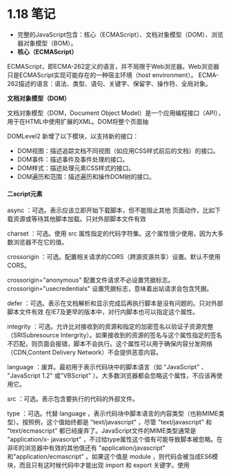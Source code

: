 # **1.18** 笔记

- 完整的JavaScript包含：核心（ECMAScript）、文档对象模型（DOM）、浏览器对象模型（BOM）。
- **核心（ECMAScript）**

ECMAScript，即ECMA-262定义的语言，并不局限于Web浏览器。Web浏览器只是ECMAScript实现可能存在的一种宿主环境（host
environment）。
ECMA-262描述的语言：语法、类型、语句、关键字、保留字、操作符、全局对象。

**文档对象模型（DOM）**

文档对象模型（DOM，Document Object Model）是一个应用编程接口（API），用于在HTML中使用扩展的XML。DOM将整个页面抽

DOMLevel2 新增了以下模块，以支持新的接口：
- DOM视图：描述追踪文档不同视图（如应用CSS样式前后的文档）的接口。
- DOM事件：描述事件及事件处理的接口。
- DOM样式：描述处理元素CSS样式的接口。
- DOM遍历和范围：描述遍历和操作DOM树的接口。

#### 二script元素


async ：可选。表示应该立即开始下载脚本，但不能阻止其他 页面动作，比如下载资源或等待其他脚本加载。只对外部脚本文件有效


charset ：可选。使用 src 属性指定的代码字符集。这个属性很少使用，因为大多数浏览器不在它的值。


crossorigin ：可选。配置相关请求的CORS（跨源资源共享）设置。默认不使用CORS。 


crossorigin="anonymous" 配置文件请求不必设置凭据标志。 crossorigin="usecredentials" 设置凭据标志，意味着出站请求会包含凭据。


defer ：可选。表示在文档解析和显示完成后再执行脚本是没有问题的。只对外部脚本文件有效 在IE7及更早的版本中，对行内脚本也可以指定这个属性。


integrity ：可选。允许比对接收到的资源和指定的加密签名以验证子资源完整（SRISubresource Intergrity）。如果接收到的资源的签名与这个属性指定的签名不匹配，则页面会报错，脚本不会执行。这个属性可以用于确保内容分发网络（CDN,Content Delivery Network）不会提供恶意内容。


language ：废弃。最初用于表示代码块中的脚本语言（如 "JavaScript" 、 "JavaScript 1.2" 或"VBScript" ）。大多数浏览器都会忽略这个属性，不应该再使用它。


src ：可选。表示包含要执行的代码的外部文件。


type ：可选。代替 language ，表示代码块中脚本语言的内容类型（也称MIME类型）。按照例，这个值始终都是 "text/javascript" ，尽管 "text/javascript" 和 "text/ecmascript" 都已经废弃了。JavaScript文件的MIME类型通常是 "application/x- javascript" ，不过给type属性这个值有可能导致脚本被忽略。在非IE的浏览器中有效的其他值还有 "application/javascript" 和"application/ecmascript" 。如果这个值是 module ，则代码会被当成ES6模块，而且只有这时候代码中才能出现 import 和 export 关键字。使用 <script> 的方式有两种：通过它直接在网页中嵌入JavaScript代码，以及通过它在网页中包含外部JavaScript文件。

#### 3.什么是javascript？


	1、javascript是一种基于对象和事件驱动的客户端脚本语言。
	2、javascript最初的设计师为了检验HTML表单输入的正确性
	3、javascript起源于Netscape公司的livescript语言。
### 标签占位符


过去，所有 <script> 元素都被放在页面的 <head> 标签内，这种做法的主要目的是把外部的CSS和JavaScript文件都集中放到一起，这样一来，页面会在处理JavaScript代码之前完全渲染页面。用户会感觉页面加载更快了，因为浏览器显示空白页面的时间短了


### 推迟执行脚本

HTML 4.01为 <script> 元素定义了一个叫 defer 的属性。这个属性表示脚本在执行的时候不会改变页面的结构。因此，这个脚本完全可以在整个页面解析完之后再运行在 <script> 元素上设defer 属性，会告诉浏览器应该立即开始下载，但执行应该推迟。对 defer 属性的支持是从IE4、Firefox3.5、Safari 5和Chrome 7开始的。其他所有浏览器则会忽略这个属性，按照通常的做法来处理脚本。考虑到这一点，还是把要推迟执行的脚本放在页面底部比较好

### 文档模式三种


混杂模式(quirks mode)和标准模式(standards mode)准标准模式(almoststandards mode)


混杂模式在所有浏览器中都以省略文档开头的 doctype 声明作为开关


准标准模式通过过渡性文档类型（ Transitional ）和框架集文档类型（ Frameset ）来触发


准标准模式与标准模式非常接近，很少需要区分。人们在说到“标准模式”时，可能指其中任何一个。而对文档模式的检测（本书后面会讨论）也不会区分它们。本书后面所说的标准模式，指的就是除混杂模式以外的模式

##### 语法结构

标识符
    定义：标识符是指变量、函数、属性的名字，或者函数的参数 通俗的讲：标识符就是一个名字
 命名规则：
        标识符首字符可以是以下划线（_）、美元符($)或者字母开始，不能是数字。
        标识符中其它字符可以是下划线（_）、美元符($)、字母或数字组成的。
        普通标识符（用作变量名、函数名和循环语句中用于跳转的标记）不能是保留字符

# 1.19笔记 


##### 4.1 原始值与引用值


ECMAScript变量可以包含两种不同类型的数据：原始值和引用值。原始值就是最简单的数据，引用值  则是由多个值构成的对象。


保存原始值的变量是按值（by value）访问的，因为我们操作的就是存储在变量中的实际值。


在操作对象时，实际上操作的是对该对象的引用（reference）而非实际的对象本身。为此，保存引用值的变量是按引用（by reference）访问的。


##### 4.1.1 动态属性


原始值和引用值的定义方式很类似，都是创建一个变量，然后给它赋一个值。不过，在变量保存了这个值之后，可以对这个值做什么，则大有不同。对于引用值而言，可以随时添加、修改和删除其属性和方法。


这里，首先创建了一个对象，并把它保存在变量person 中。然后，给这个对象添加了一个名为name 的属性，并给这个属性赋值了一个字符串"Nicholas" 。在此之后，就可以访问这个新属性，直到对象被销毁或属性被显式地删除。


##### 4.1.2 复制值


除了存储方式不同，原始值和引用值在通过变量复制时也有所不同。在通过变量把一个原始值赋值到另一个变量时，原始值会被复制到新变量的位置。


##### 4.1.3 传递参数


ECMAScript中所有函数的参数都是按值传递的。在按值传递参数时，值会被复制到一个局部变量（即一个命名参数，或者用ECMAScript的话说，就是arguments 对象中的一个槽位）。在按引用传递参数时，值在内存中的位置会被保存在一个局部变量，这意味着对本地变量的修改会反映到函数外部。


##### 4.1.4 确定类型


typeof 操作符最适合用来判断一个变量是否为原始类型。更确切地说，它是判断一个变量是否为字符串、数值、布尔值或undefined 的最好方式。如果值是对象或null ，那么typeof 返回"object"


#### 4.2 执行上下文与作用域


执行上下文（以下简称“上下文”）的概念在JavaScript中是颇为重要的。变量或函数的上下文决定了它们可以访问哪些数据，以及它们的行为。每个上下文都有一个关联的变量对象（variable object），而这个上下文中定义的所有变量和函数都存在于这个对象上。主要有全局上下文和函数上下文两种。


##### 4.2.1 作用域链增强


try / catch 语句的catch 块
with 语句
这两种情况下，都会在作用域链前端添加一个变量对象。对with 语句来说，会向作用域链前端添加指定的对象；对catch 语句而言，则会创建一个新的变量对象，这个变量对象会包含要抛出的错误对象的声明。


##### 4.2.2 变量声明


1. 使用var 的函数作用域声明


在使用var 声明变量时，变量会被自动添加到最接近的上下文。在函数中，最接近的上下文就是函数的局部上下文。在with 语句中，最接近的上下文也是函数上下文。如果变量未经声明就被初始化了，那么它就会自动被添加到全局上下文。


2. 使用let 的块级作用域声明


ES6新增的let 关键字跟var 很相似，但它的作用域是块级的，这也是JavaScript中的新概念。块级作用域由最近的一对包含花括号{} 界定。换句话说， if 块、while 块、function块，甚至连单独的块也是let 声明变量的作用域。


3. 使用const 的常量声明


ES6同时还增加了const 关键字。使用const 声明的变量必须同时初始化为某个值。一经声明，在其生命周期的任何时候都不能再重新赋予新值。


4. 标识符查找


当在特定上下文中为读取或写入而引用一个标识符时，必须通过搜索确定这个标识符表示什么。搜索开始于作用域链前端，以给定的名称搜索对应的标识符。如果在局部上下文中找到该标识符，则搜索停止，变量确定；如果没有找到变量名，则继续沿作用域链搜索。

#### 4.3 垃圾回收

JavaScript是使用垃圾回收的语言，也就是说执行环境负责在代码执行时管理内存。

 \##### 4.3.1 标记清理

   JavaScript最常用的垃圾回收策略是标记清理（mark-andsweep）

   当变量进入上下文，比如在函数内部声明一个变量时，这个变量会被加上存在于上下文中的标记。而不在上下文中的变量，逻辑

   上讲，永远不应该释放它们的内存，因为只要上下文中的代码在运

   行，就有可能用到它们。当变量离开上下文时，也会被加上离开上下 文的标记。

   4.3.2 引用计数

   另一种没那么常用的垃圾回收策略是引用计数（referencecounting）。其思路是对每个值都记录它被引用的次数。声明变量并它赋一个引用值时，这个值的引用数为1。如果同一个值又被赋给另一个变量，那么引用数加1。类似地，如果保存对该值引用的变量被其他值给覆盖了，那么引用数减1。当一个值的引用数为0时，就说明没办 法再访问到这个值了，因此可以安全地收回其内存了。垃圾回收程序 下次运行的时候就会释放引用数为0的值的内存。 4.3.4 内存管理 在使用垃圾回收的编程环境中，开发者通常无须关心内存管理。 不过，JavaScript运行在一个内存管理与垃圾回收都很特殊的环境。分  配给浏览器的内存通常比分配给桌面软件的要少很多，分配给移动浏览器的就更少了。这更多出于安全考虑而不是别的，就是为了避免运行大量JavaScript的网页耗尽系统内存而导致操作系统崩溃。这个内存限制不仅影响变量分配，也影响调用栈以及能够同时在一个线程中执行的语句数量。 

4.4 小结

   JavaScript变量可以保存两种类型的值：原始值和引用值。原始值

   可能是以下6种原始数据类型之一： Undefined 、Null 、 Boolean 、Number

   、String 和Symbol 。原始值和引用值有 以下特点。

   原始值大小固定，因此保存在栈内存上。

   从一个变量到另一个变量复制原始值会创建该值的第二个副本。

   引用值是对象，存储在堆内存上。

   包含引用值的变量实际上只包含指向相应对象的一个指针，而不 是对象本身。

   从一个变量到另一个变量复制引用值只会复制指针，因此结果是

   两个变量都指向同一个对象。 typeof 操作符可以确定值的原始类型，而instanceof

   操作 符用于确保值的引用类型。

   任何变量（不管包含的是原始值还是引用值）都存在于某个执行

   上下文中（也称为作用域）。这个上下文（作用域）决定了变量的生

   命周期，以及它们可以访问代码的哪些部分。执行上下文可以总结如 下。

   执行上下文分全局上下文、函数上下文和块级上下文。

   代码执行流每进入一个新上下文，都会创建一个作用域链，用于 搜索变量和函数。

   函数或块的局部上下文不仅可以访问自己作用域内的变量，而且

   也可以访问任何包含上下文乃至全局上下文中的变量。

   全局上下文只能访问全局上下文中的变量和函数，不能直接访问

   局部上下文中的任何数据。 变量的执行上下文用于确定什么时候释放内存。

   JavaScript是使用垃圾回收的编程语言，开发者不需要操心内存分

   配和回收。JavaScript的垃圾回收程序可以总结如下。

   离开作用域的值会被自动标记为可回收，然后在垃圾回收期间被 删除。

   主流的垃圾回收算法是标记清理，即先给当前不使用的值加上标

   记，再回来回收它们的内存。

   引用计数是另一种垃圾回收策略，需要记录值被引用了多少次。

# 1.20笔记

### 第 5 章 基本引用类型


#### 5.1 Date


Date 类型将日期保存为自协调世界时
（UTC，Universal Time Coordinated）时间1970年1月1日午夜（零时）至今
所经过的毫秒数。


要创建日期对象，就使用new 操作符来调用Date 构造函数：


```
let now = new Date();
```


**Date.parse()** 方法接收一个表示日期的字符串参数


**Date.parse()** 应该支持的日期格式，所有实现都必须支持下列日期格式：
“月/日/年”，如"5/23/2019" ；
“月名 日, 年”，如"May 23, 2019" ；
“周几 月名 日 年 时:分:秒 时区”，如"Tue May 23 2019 00:00:00GMT-0700" ；
ISO 8601扩展格式“YYYY-MM-DDTHH:mm:ss.sssZ”，如2019-05-
23T00:00:00 （只适用于兼容ES5的实现）。


**Date.UTC()** 方法也返回日期的毫秒表示


传给Date.UTC() 的参数是年、零起点月数（1月是0，2月是1，以此类推）、日（1~31）、时（0~23）、分、秒和毫秒。这些参数中，只有前两个（年和月）是必需的。


还提供了**Date.now()** 方法，返回表示方法执行时日期和
时间的毫秒数。


#### 5.1.1 继承的方法


Date 类型重写了toLocaleString() 、toString() 和valueOf() 方法。


toLocaleString() 方法返回与浏览器运行的本地环境一致的日期和时间。


toString() 方法通常返回带时区信息的日期和时间，而时间也是以24小时制（0~23）表示的。


valueOf() 方法根本就不返回字符串，这个方法被重写后返回的是日期的毫秒表示。


#### 5.1.2 日期格式化方法

toDateString() 显示日期中的周几、月、日、年（格式特定于实现）；
toTimeString() 显示日期中的时、分、秒和时区（格式特定于实现）；
toLocaleDateString() 显示日期中的周几、月、日、年（格式特定于实现和地区）；
toLocaleTimeString() 显示日期中的时、分、秒（格式特定于实现）；
toUTCString() 显示完整的UTC日期（格式特定于实现）。


#### 5.2 RegExp正则表达式


正则表达式的pattern （模式）可以是任何简单或复杂的正则表
达式，包括字符类、限定符、分组、向前查找和反向引用。


每个正则表达式可以带零个或多个flags （标记），用于控制正则表达式的行为。下面给出了表示**匹配模式的标记**。


g ：全局模式，表示查找字符串的全部内容，而不是找到第一个匹配的内容就结束。
i ：不区分大小写，表示在查找匹配时忽略pattern 和字符串的大小写。
m ：多行模式，表示查找到一行文本末尾时会继续查找。
y ：粘附模式，表示只查找从lastIndex 开始及之后的字符串。
u ：Unicode模式，启用Unicode匹配。
s ： dotAll 模式，表示元字符. 匹配任何字符（包括\n 或\r ）。


**元字符在模式中也必须转义**


```
( [ { \ ^ $ | ) ] } ? * + .
```


因为RegExp 的模式参数是字符串，所以在某些情况下需要二次转义。


下表展示了几个正则表达式的字面量形式，以及使用RegExp 构造函数创建时对应的模式字符串。


#### 5.2.1 RegExp 实例属性


每个RegExp 实例都有下列属性，提供有关模式的各方面信息。
global ：布尔值，表示是否设置了g 标记。
ignoreCase ：布尔值，表示是否设置了i 标记。
unicode ：布尔值，表示是否设置了u 标记。
sticky ：布尔值，表示是否设置了y 标记。
lastIndex ：整数，表示在源字符串中下一次搜索的开始位置，始终从0开始。
multiline ：布尔值，表示是否设置了m 标记。
dotAll ：布尔值，表示是否设置了s 标记。
source ：正则表达式的字面量字符串（不是传给构造函数的模式字符串），没有开头和结尾的斜杠。
flags ：正则表达式的标记字符串。始终以字面量而非传入构造函数的字符串模式形式返回（没有前后斜杠）。


#### 5.2.2 RegExp 实例方法


主要方法是exec() ，主要用于配合捕获组使用。这个方法只接收一个参数，即要应用模式的字符串。如果找到了匹配项，则返回包含第一个匹配信息的数组；如果没找到匹配项，则返回null 。返回的数组虽然是Array 的实例，但包含两个额外的属性： index 和input 。index 是字符串中匹配模式的起始位置， input 是要查找的字符串。


**exec() 方法**用于检索字符串中的正则表达式的匹配。


另一个方法是**test()** ，接收一个字符串参数。如果输入的文本与模式匹配，则参数返回true ，否则返回false 。


#### 5.2.3 RegExp 构造函数属性


RegExp 构造函数的属性：


通过这些属性可以提取出与exec() 和test() 执行的操作相关的信息。


不同属性包含的内容如下:
**input** 属性中包含原始的字符串。
**leftConext** 属性包含原始字符串中"short" 之前的内容，
**rightContext** 属性包含"short" 之后的内容。
**lastMatch** 属性包含匹配整个正则表达式的上一个字符串，
即"short" 。
**lastParen** 属性包含捕获组的上一次匹配，即"s" 。


存储最多9个捕获组的匹配项可以通过通过RegExp.$1~RegExp.$9 来访问


#### 5.2.4 模式局限


联合及交叉类
原子组
x （忽略空格）匹配模式
条件式匹配
正则表达式注释


#### 5.3 原始值包装类型


为了方便操作原始值，ECMAScript提供了3种特殊的引用类型：
Boolean 、Number 和String 。


为什么在js中的原始值，可以调用方法，比如说：


```javascript
let str = 'I love China!';
console.log(str.slice(0,6));//I love
12
```


但是却不能给原始值添加属性


```javascript
str.age = 18;
console.log(str.age);//undefined
12
```


这一切都和原始值包装类型及其声明周期有关：每当用到某个原始值的属性或者方法使，javascript总会在后台创建一个原始值包装类型的对象，从而暴露出操作原始值的各种方法。


在以读模式访问字符串的方法或者属性时，总会在后台执行以下三步：
（1）创建一个原始值类型的实例
（2）调用这个实例上的方法（或读取这个实例上的属性）
（3）销毁这个实例
用代码表示出来则为：


```javascript
let str = new String('I love China!');
console.log(str.slice(0,6));
str = null;
123
```


所以在非严格模式下，当我们尝试给原始值赋值时`str.age=18`，其实是生成了一个原始值包装类型的，也是给它赋了值的，但是，这句话执行完之后，这个原始值包装类型就被销毁了。而在下一次再次读取这个属性时`console.log(str.age)`，其实又再次创建了一个原始值包装类型对象，这个对象和之前那个不是一个对象，所以`str.age`为`undefined`


#### 5.3.1 Boolean


Boolean 是对应布尔值的引用类型。要创建一个Boolean 对象，就使用Boolean 构造函数并传入true 或false。


Boolean 的实例会重写valueOf() 方法，返回一个原始值true或false 。toString() 方法被调用时也会被覆盖，返回字符串"true" 或"false" 。


#### 5.3.2 Number


Number 是对应数值的引用类型。要创建一个Number 对象，就使用Number 构造函数并传入一个数值。


与Boolean 类型一样， Number 类型重写了valueOf() 、
toLocaleString() 和toString() 方法。valueOf() 方法返回
Number 对象表示的原始数值，另外两个方法返回数值字符串。
toString() 方法可选地接收一个表示基数的参数，并返回相应基数形式
的数值字符串。


除了继承的方法， Number 类型还提供了几个用于将数值格式化为字符串的方法。
toFixed() 方法返回包含指定小数点位数的数值字符串。自动舍入的特点可以用于处理货币。不过要注意的是，
多个浮点数值的数学计算不一定得到精确的结果。


格式化数值的方法是toExponential() ，返回以科学记数法（也称为指数记数法）表示的数值字符串。


toPrecision() 方法会根据情况返回最合理的输出结果，可能是固定长度，也可能是科学记数法形式。这个方法接收一个参数，表示结果中数字的总位数（不包含指数）。


isInteger() 方法与安全整数
ES6新增了Number.isInteger() 方法，用于辨别一个数值是否保存为整数。


#### 5.3.3 String


String 是对应字符串的引用类型。要创建一个String 对象，使用String 构造函数并传入一个数值。


String 对象的方法可以在所有字符串原始值上调用。


3个继承的方法valueOf() 、toLcaleString() 和toString() 都返回对象的原始字符串值。


**String 类型提供了很多方法来解析和操作字符串。**


1. JavaScript字符

charAt() 方法返回给定索引位置

# 1.25笔记

### 1.1**Object**

到目前为止，大多数引用值的示例使用的是 Object 类型。

Object 是ECMAScript中最常用的类型之一。虽然 Object 的实例没有多少功能，但很适合存储和在应用程序间交换数据

创建有俩种方式：

第一种是使用 new 操作符和 Object 构造函数

let person = new Object(); 

person.name = "Nicholas"; 

person.age = 29;

另一种方式是使用对象字面量（object literal）表示法

let person = { 

name: "Nicholas", 

age: 29 

};

在对象字面量表示法中，属性名可以是字符串或数值，比如：

let person = { 

"name": "Nicholas", 

"age": 29, 

5: true 

};

这个例子会得到一个带有属性 name 、 age 和 5 的对象。注意，数值属性会自动转换为字符串

虽然属性一般是通过点语法来存取的，这也是面向对象语言的惯例，但也可以使用中括号来存取属性。在使用中括号时，要在括号内使用属性名的字符串形式，比如：

console.log(person["name"]); *// "Nicholas"* 

console.log(person.name); 

从功能上讲，这两种存取属性的方式没有区别。使用中括号的主要优势就是可以通过变量访问属性，就像下面这个例样：

let propertyName = "name"; 

console.log(person[propertyName]); *// "Nicholas"*

另外，如果属性名中包含可能会导致语法错误的字符，或者包含关键字/保留字时，也可以使用中括号语法。比如：

person["first name"] = "Nicholas";

因为 "first name" 中包含一个空格，所以不能使用点语法来访问。不过，属性名中是可以包含非字语法存取它们就行了点语法是首选的属性存取方式，除非访问属性时必须使用变量

### 1.2Array

跟其他语言中的数组一样，ECMAScript数组也是一组有序的数据，但跟其他语言不同的是，数组中每个槽位可以存储任意类型的数据。这意味着可以创建一个数组，它的第一个元素是字符串，第二个元素是数值，第三个是对象。ECMAScript数组也是动态大小的，会随着数据添加而自动增长

创建数组

一种是使用 Array 构造函数，比如：

let colors = new Array();

如果知道数组中元素的数量，那么可以给构造函数传入一个数值，然后 length 属性就会被自动创建并设置为面的代码会创建一个初始 length 为20的数组：

let colors = new Array(20);

也可以给 Array 构造函数传入要保存的元素。比如，下面的代码会创建一个包含3个字符串值的数组：

let colors = new Array("red", "blue", "green")

创建数组时可以给构造函数传一个值。这时候就有点问题了，因为如果这个值是数值，则会创建一个长度为指定数值的数组；而如果这个值是其他类型的，则会创建一个只包含该特定值的数组

let colors = new Array(3); *//* *创建一个包含**3**个元素的*数组*

let names = new Array("Greg"); *//* *创建一个只包含一个元*素，即字符串**"Greg"**的数组*

在使用 Array **构造函数**时，也可以省略 new 操作符。结果是一样的，比如：

let colors = Array(3); *//* *创建一个包含**3**个元素的数组*

let names = Array("Greg"); *//* *创建一个只包含一个元素，即*字符串**"Greg"**的数组*

另一种创建数组的方式是使用数组字面量（array literal）表示法。数组字面量是在中括号中包含以逗号分隔的元素列表，如下面的例子所示：

let colors = ["red", "blue", "green"]; *//* *创建一个包*含**3**个元素的数组*

let names = []; *//* *创建一个空*数组*

let values = [1,2,]; *//* *创建一个包*含**2**个元素的数组*

Array 构造函数还有两个ES6新增的用于创建数组的静态方法：from() 和 of() 。 from() 用于将类数组结构转换为数组实例，而of() 用于将一组参数转换为数组实例

from

1*字符串会被拆分为单字符数组*  

*2可以使用**from()**将集合和映射转换为一个新数组*

3*Array.from()**对现有数组执行浅复制*

Array.from() 还接收第二个可选的映射函数参数。这个函数可以直接增强新数组的值，而无须像调用 Array.from().map() 那样先创建一个中间数组。还可以接收第三个可选参数，用于指定映射函数中this 的值。但这个重写的 this 值在箭头函数中不适用

Array.of() 可以把一组参数转换为数组。这个方法用于替代在ES6之前常用的 Array.prototype.slice.call(arguments) ，一种异常笨拙的将 arguments 对象转换为数组的写法：

console.log(Array.of(1, 2, 3, 4)); *// [1, 2, 3, 4]* 

console.log(Array.of(undefined)); *// [undefined]* 

**6.2.2** 数组空位

使用数组字面量初始化数组时，可以使用一串逗号来创建空位（hole）。ECMAScript会将逗号之间相应索引位置的值当成空位，ES6规范重新定义了该如何处理这些空位

### 1.3**Set**

ECMAScript 6新增的 Set 是一种新集合类型，为这门语言带来集合数据结构。 Set 在很多方面都像是加强的 Map ，这是因为它们的大多数API和行为都是共有的

使用 new 关键字和 Set 构造函数可以创建一个空集合：

const m = new Set();

如果想在创建的同时初始化实例，则可以给 Set 构造函数传入一个可迭代对象，其中需要包含插入到新集合实例中的元素：

const s1 = new Set(["val1", "val2", "val3"]); 

alert(s1.size); *// 3 *   *使用数组初始化集合*

const s2 = new Set({ 

[Symbol.iterator]: function*() { 

yield "val1"; 

yield "val2"; 

yield "val3"; 

} 

}); 

alert(s2.size);  // *使用自定义迭代器初始化集合*

初始化之后，可以使用 add() 增加值，使用 has() 查询，通过size 取得元素数量，以及使用 delete() 和 clear() 删除元素：

clear() 清除所有

delete （）

add() 返回集合的实例，所以可以将多个添加操作连缀起来，包括初始化：

const s = new Set().add("val1"); 

s.add("val2") 

.add("val3"); 

alert(s.size); *// 3*

与严格相等一样，用作值的对象和其他“集合”类型在自己的内容或属性被修改时也不会改变：

const s = new Set(); const objVal = {}, arrVal = []; 

s.add(objVal); s.add(arrVal); objVal.bar = "bar"; 

arrVal.push("bar"); alert(s.has(objVal)); *// true* alert(s.has(arrVal)); *// true* 

add() 和 delete() 操作是幂等的。 delete() 返回一个布尔值，表示集合中是否存在要删除的值

# 第八章笔记

### 1.1 理解对象

#### 1.1.1 对象创建

最早  

```
let person = new Object(); person.name = "Nicholas"; person.age = 29; person.job = "Software Engineer"; person.sayName = function() { console.log(this.name); };
```

现在

```
let person = { name: "Nicholas", age: 29, job: "Software Engineer", sayName() { console.log(this.name); } };
```

#### 1.1.2 属性的类型

属性分两种：数据属性和访问器属性

#### 1. 数据属性

[[Configurable]] ：表示属性是否可以通过 delete删除并重新定义，是否可以修改它的特性，以及是否可以把它改为访问器属性。默认情况下，所有直接定义在对象上的属性的这个特性都是 true ，如前面的例子所示

[[Enumberable]] ：表示属性是否可以通过 for-in 循环返回。默认情况下，所有直接定义在对象上的属性的这个特性都是 true ，如前面的例子所示

[[Writable]] ：表示属性的值是否可以被修改。默认情况下，所有直接定义在对象上的属性的这个特性都是true ，如前面的例子所示

[[Value]] ：包含属性实际的值。这就是前面提到的那个读取和写入属性值的位置。这个特性的默认值为undefined

[[Configurable]] 、 [[Enumerable]] 和 [[Writable]] 都会被设置为 true ，而 [[Value]] 特性会被设置为指定的值

要修改属性的默认特性，就必须使用Object.defineProperty() 方法

```
let person = {};
Object.defineProperty(person, "name", { writable: false, value: "Nicholas" });
console.log(person.name); // "Nicholas" 
person.name = "Greg";
console.log(person.name); // "Nicholas"
```

虽然可以对同一个属性多次调用

Object.defineProperty() ，但在把 configurable 设置为 false 之后就会受限制了。在调用 Object.defineProperty() 时，configurable 、 enumerable 和 writable 的值如果不指定，则都默认为 false 。多数情况下，可能都不需要

#### 2. 访问器属性

[[Configurable]] ：表示属性是否可以通过 delete删除并重新定义，是否可以修改它的特性，以及是否可以把

它改为数据属性。默认情况下，所有直接定义在对象上的属性的这个特性都是 true 。 

[[Enumerable]] ：表示属性是否可以通过 for-in 循环返回。默认情况下，所有直接定义在对象上的属性的这个特性都是 true 。 

[[Get]] ：获取函数，在读取属性时调用。默认值为undefined 。 

[[Set]] ：设置函数，在写入属性时调用。默认值为undefined 。

### 1.2 创建对象

#### 1工厂模式

```
function createStudent(name,sex,grade){															
	var o = new Object();
	o.name = name;
	o.sex = sex;
	o.grade = grade;

	o.sayName = function(){
		console.log(this.name);
	}
	return o;
}
var s1 = createStudent('Claiyre','famale',1);
```

#### 2 构造函数模式

```
function Student(name,sex,grade){													
	this.name = name;
	this.sex = sex;
	this.grade = grade;
	this.sayName = function(){
		console.log(this.name);
	}
}
var s2 = new Student('孙悟空'，'male',2);
```

不同：

- 没有显示地创建对象
- 直接将属性和方法赋给this对象
- 没有return语句

### 1.3继承

#### 1.3.1 原型链继承

```
function Cat(){ 
}
Cat.prototype = new Animal();
Cat.prototype.name = 'cat';

//　Test Code
var cat = new Cat();
console.log(cat.name);
console.log(cat.eat('fish'));
console.log(cat.sleep());
console.log(cat instanceof Animal); //true 
console.log(cat instanceof Cat); //true
```

特点：

1. 非常纯粹的继承关系，实例是子类的实例，也是父类的实例
2. 父类新增原型方法/原型属性，子类都能访问到
3. 简单，易于实现

缺点：

1. 要想为子类新增属性和方法，必须要在`new Animal()`这样的语句之后执行，不能放到构造器中
2. 无法实现多继承
3. 来自原型对象的所有属性被所有实例共享（来自原型对象的引用属性是所有实例共享的）（详细请看附录代码： 示例1）
4. 创建子类实例时，无法向父类构造函数传参

#### 1.3.2 构造继承

```
function Cat(name){
  Animal.call(this);
  this.name = name || 'Tom';
}

// Test Code
var cat = new Cat();
console.log(cat.name);
console.log(cat.sleep());
console.log(cat instanceof Animal); // false
console.log(cat instanceof Cat); // true
```

特点：可以传递参数 ，不可以继承父方法原型的属性/方法 

#### 1.3.3 组合继承

```
function Cat(name){
  Animal.call(this);
  this.name = name || 'Tom';
}
Cat.prototype = new Animal(); 
Cat.prototype.constructor = Cat; // Test Code
var cat = new Cat();
console.log(cat.name);
console.log(cat.sleep());
console.log(cat instanceof Animal); // true
console.log(cat instanceof Cat); // true
```

特点：可以传递参数，可以继承父方法原型的属性/方法，可复用， 缺：调用俩次构造函数



#### 1.3.4 原型式继承

```
 function CreateObj(o){
            function F(){}
            F.prototype = o;
            console.log(o.__proto__ === Object.prototype);
            console.log(F.prototype.constructor === Object); // true
            return new F();
        }

        var person = {
            name: 'xiaopao',
            friend: ['daisy','kelly']
        }

        var person1 = CreateObj(person);

        // var person2 = CreateObj(person);

        person1.name = 'person1';
        // console.log(person2.name); // xiaopao
        person1.friend.push('taylor');
        // console.log(person2.friend); // ["daisy", "kelly", "taylor"]
```

特点：类似于复制一个对象，用函数来包装。

 缺：1、所有实例都会继承原型上的属性。2、无法实现复用。（新实例属性都是后面添加的）

#### 1.3.5 寄生式继承

```
 var ob = {
            name: 'xiaopao',
            friends: ['lulu','huahua']
        }

        function CreateObj(o){
            function F(){};  // 创建一个构造函数F
            F.prototype = o;
            return new F();
        }

        // 上面CreateObj函数 在ECMAScript5 有了一新的规范写法，Object.create(ob) 效果是一样的 , 看下面代码
        var ob1 = CreateObj(ob);
        var ob2 = Object.create(ob);
        console.log(ob1.name); // xiaopao
        console.log(ob2.name); // xiaopao
```

特点：没有创建自定义类型，因为只是套了个壳子返回对象（这个），这个函数顺理成章就成了创建的新对象。

缺：没用到原型，无法复用

#### 1.3.6 寄生组合继承

```
   function Parent(name){
            this.name = name;
            this.colors = ['red', 'blue', 'green'];
        }

        Parent.prototype.sayName = function(){
            console.log(this.name);
        }

        function Child(name,age){
            Parent.call(this,name); 
            this.age = age;
        }

        function CreateObj(o){
            function F(){};
            F.prototype = o;
            return new F();
        }

        // Child.prototype = new Parent(); // 这里换成下面
        function prototype(child,parent){
            var prototype = CreateObj(parent.prototype);
            prototype.constructor = child;
            child.prototype = prototype;
        }
```

特：修复了组合继承的问题

### 1.4 类

概念：把具有共同性质的事物归结为一类，得出一个抽象的概念——类

#### 1.4.1 定义类

```
class Person {} // 类声明
const Animal = class {};// 类表达式
```

#### 1.4.2 构造函数

```
function F(){
 
}
new F();
```

- 经历的步骤：

1. 创建一个空对象，作为将要返回的实例对象
2. 将空对象的原型指向构造函数的prototype属性，也就是F构造函数的prototype属性。
3. 将空对象赋值给构造函数内部的this关键字，也就是this关键字会指向实例对象。
4. 开始执行构造函数内部的代码。

理解constructor属性:

任何javascript函数都可以用来做构造函数，并且调用构造函数是需要用到一个prototype属性的，因此每个javascript函数都在动拥有一个prototype属性。这个属性的值是一个对象，这个对象包含唯一一个不可美居枚举属性constructor，constructor属性的值是一个函数对象

#### 1.4.3 es6 类

ES6中类就是根据构造函数原理来的：

```
class F {
  constructor(name) 
    this.name = 'Base';
   }
    getName() {
       //==>F.prototype.getName=function(){}
    }
}
```

 **类的继承 extends**

继承父类后，子类会继承父类所有的方法和属性(包括静态方法和属性)

如果子类没有定义`constructor`方法，会默认被添加该方法

任何子类都有`constructor`方法;

```
 Class Father{
 3       constructor(){
 4       }
 5      sum(){
 6          console.log("abc");
 7      }
 8      static fn(){
 9          console.log("hello")
10      }
11  }
12  Class Son extends Father{
13     
14  }
15  let s=new Son();
16  s.sum()//abc,继承了父类的sum()方法
17  Son.fn()//hello 继承了父类的静态方法fn()
```

 **super**

用父类的构造函数直接使用`super()`，并且可以传参；

子类的构造函数中，只有调用了`super`之后才可以使用`this`关键字，否则会报错;

```
 2  class Father{
 3       constructor(){
 4         console.log("bbb");
 5      }
 6  }
 7  class Son extends Father{
 8      constructor(x){
 9         this.x=x;//ReferenceError,报错
10         super();
11         this.x=x;//正确
12      }
13  }
14  let sum=new Son();//bbb
```

. **类的static静态**

在属性或方法前面使用 `static`定义类的静态属性和方法；

所有的静态属性和静态方法都不能通过实例化的对象调用；

需要通过类来调用,静态属性和静态方法是类的专属属性和方法，和实例化对象无关，比如数组和数学方法中的：`Array.from();Math.random（）。`

```
1 class Mold{
 2          static x=0;
 3          y=1;
 4          static fn1(){
 5              console.log("aaa")
 6          }
 7          fn2(){
 8              console.log("bbb");
 9          }
10         }
11      let m=new Mold();
12      console.log(m.x,m.y);//undefined , 1
13      m.fn1(); // TypeError 
14      m.fn2(); // bbb
15      //需要通过类来调用
16      Mold.fn1(); //aaa
17      console.log(Mold.x);//0
```

### 1.5 原型和原型链

![](https://gimg2.baidu.com/image_search/src=http%3A%2F%2Fimgedu.lagou.com%2F489a95aaa5764934b22376f90ddda88b.jpg&refer=http%3A%2F%2Fimgedu.lagou.com&app=2002&size=f9999,10000&q=a80&n=0&g=0n&fmt=jpeg?sec=1614391198&t=b908e9c7f7f6f98341f5381d930c6553)

在JavaScript中，每个函数都有一个prototype属性，这个属性指向函数的原型对象

这是每个对象(除null外)都会有的属性，叫做__proto__，这个属性会指向该对象的原型

每个原型都有一个constructor属性，指向该关联的构造函数

原型链 ：

每个构造函数都有一个原型对象，原型对象都包含一个指向构造函数的指针，而实例都包含一个指向原型对象的内部指针。那么假如我们让原型对象等于另一个类型的实例，结果会怎样？显然，此时的原型对象将包含一个指向另一个原型的指针，相应地，另一个原型中也包含着一个指向另一个构造函数的指针。假如另一个原型又是另一个类型的实例，那么上述关系依然成立。如此层层递进，就构成了实例与原型的链条

# 第九章阅读

### 1.1 代理基础

ECMAScript 6新增的代理和反射为开发者提供了拦截并向基本操作嵌入额外行为的能力。具体地说，可以给目标对象定义一个关联的代理对象，而这个代理对象可以作为抽象的目标对象来使用。在对目标对象的各种操作影响目标对象之前，可以在代理对象中对这些操作加以控制

#### **1.1**.1 创建空代理

代理是使用 Proxy 构造函数创建的

```
const target = { 
id: 'target' 
};
const handler = {}; 
const proxy = new Proxy(target, handler)
// id  属性会访问同一个值
console.log(target.id); // target
console.log(proxy.id); // target
// 给目标属性赋值会反映在两个对象上
// 因为两个对象访问的是同一个值
target.id = 'foo';
console.log(target.id);  // foo 
console.log(proxy.id); // foo
// 给代理属性赋值会反映在两个对象上
// 因为这个赋值会转移到目标对象
proxy.id = 'bar';
console.log(target.id); // bar 
console.log(proxy.id); // bar // hasOwnProperty()方法在两个地方
// 都会应用到目标对象
console.log(target.hasOwnProperty('id')); // true
console.log(proxy.hasOwnProperty('id')); // true // Proxy.prototype是undefined
// 因此不能使用instanceof操作符
console.log(target instanceof Proxy); // TypeError: Function has non-object prototype
'undefined' in instanceof check
console.log(proxy instanceof Proxy); // TypeError: Function has non-object prototype
'undefined' in instanceof check
// 严格相等可以用来区分代理和目标
console.log(target === proxy); // false
```

#### 1.1.2 定义捕获器

get() 操作以获取属性。因此所有这些操作只要发生在代理对象上，就会触发 get() 捕获器。注意，只有在代理对象上执行这些操作才会触发捕获器。在目标对象上执行这些操作仍然会产生正常的行为

```
const target = { foo: 'bar' };
const handler = {
// 捕获器在处理程序对象中以方法名为键
get() { return 'handler override'; } }
const proxy = new Proxy(target, handler);
console.log(target.foo); // bar 
console.log(proxy.foo); // handler override 
console.log(target['foo']); // bar 
console.log(proxy['foo']); // handler override 
console.log(Object.create(target)['foo']); // bar
console.log(Object.create(proxy)['foo']); // handler override
```

#### 1**.1.3** 捕获器参数和反射**API**

所有捕获器都可以访问相应的参数  get() 捕获器会接收到目标对象、要查询的属性和代理对象三个参数

```
const target = { foo: 'bar' };
const handler = {
get(trapTarget, property, receiver) { 
console.log(trapTarget === target); // true
console.log(property);  // foo
console.log(receiver === proxy);  // true
} 
}
const proxy = new Proxy(target, handler); 
proxy.foo;  
// 
const target = { foo: 'bar' };
const handler = {
get(trapTarget, property, receiver) { 
return trapTarget[property]
}
}
const proxy = new Proxy(target, handler);
console.log(proxy.foo); // bar 
console.log(target.foo); // bar
```

```
反射API的空代理：
const target = { 

foo: 'bar' 

};

const proxy = new Proxy(target, Reflect); 

console.log(proxy.foo); *// bar* 

console.log(target.foo); *// bar*
```

#### 1**.1.4** 捕获器不变式

如果目标对象有一个不可配置且不可写的数据属性，那么在捕获器返回一个与该属性不同的值时，会抛出 TypeError ： 

```
const target = {};
Object.defineProperty(target, 'foo', { 
configurable: false,
writable: false,
value: 'bar'
}); 
const handler = {
get() { 
return 'qux'; 
}
}
const proxy = new Proxy(target, handler); 
console.log(proxy.foo); // TypeError
```

#### 1**.1.5** 可撤销代理

- [ ] ```
  const target = { foo: 'bar' };
  const handler = { 
  get() { 
  return 'intercepted';
  }
  };
  const { proxy, revoke } = Proxy.revocable(target, handler); 
  console.log(proxy.foo); // intercepted 
  console.log(target.foo); // bar 
  revoke(); 
  console.log(proxy.foo); // TypeError
  ```

### 1.2 反射 API

#### 1. 反射**API**与对象**API**

在使用反射API时，要记住：

(1) 反射API并不限于捕获处理程序；

(2) 大多数反射API方法在 Object 类型上有对应的方法。

通常， Object 上的方法适用于通用程序，而反射方法适用于细粒度的对象控制与操作。

####  2. 状态标记

很多反射方法返回称作“状态标记”的布尔值，表示意图执行的操作是否成功。有时候，状态标记比那些返回修改后的对象或者抛出错误（取决于方法）的反射API方法更有用。例如，可以使用反射API对下面的代码进行重构：

```
// 初始代码
const o = {}; 
try { Object.defineProperty(o, 'foo', 'bar'); 
console.log('success');
} catch(e) { 
console.log('failure'); 
}
```

在定义新属性时如果发生问题，Reflect.defineProperty() 会返回 false ，而不是抛出错误。因此使用这个反射方法可以这样重构上面的代码：

```
// 重构后的代码
const o = {}; 
if(Reflect.defineProperty(o, 'foo', {value:
'bar'})) { 
console.log('success');
} else { 
console.log('failure');
}
```

以下反射方法都会提供状态标记：

Reflect.defineProperty()   Reflect.preventExtensions()   Reflect.setPrototypeOf() 

Reflect.set()  Reflect.deleteProperty() 

####  3. 用一等函数替代操作符

以下反射方法提供只有通过操作符才能完成的操作。

Reflect.get() ：可以替代对象属性访问操作符。

Reflect.set() ：可以替代 = 赋值操作符。

Reflect.has() ：可以替代 in 操作符或 with() 。 

Reflect.deleteProperty() ：可以替代 delete 操

作符。

Reflect.construct() ：可以替代 new 操作符

###  1.3  代理 模式 

使用代理可以在代码中实现一些有用的编程模式 

#### **1.3.1** 跟踪属性访问

通过捕获 get 、 set 和 has 等操作

```
const user = { name: 'Jake' };
```

```
const proxy = new Proxy(user, {
get(target, property, receiver) {
console.log('Getting ${property}');
return Reflect.get(...arguments);
},
set(target, property, value, receiver) {
console.log('Setting ${property}=${value}'); 
return Reflect.set(...arguments);
}
}); 
proxy.name; // Getting name 
proxy.age = 27; // Setting age=27
```

### 小结

代理是ECMAScript 6新增的令人兴奋和动态十足的新特性。尽管 不支持向后兼容，但它开辟出了一片前所未有的JavaScript元编程及抽象的新天地。

从宏观上看，代理是真实JavaScript对象的透明抽象层。代理可以定义包含捕获器的处理程序对象，而这些捕获器可以拦截绝大部分JavaScript的基本操作和方法。在这个捕获器处理程序中，可以修改任何基本操作的行为，当然前提是遵从捕获器不变式。

与代理如影随形的反射API，则封装了一整套与捕获器拦截的操作相对应的方法。可以把反射API看作一套基本操作，这些操作是绝大部分JavaScript对象API的基础。

代理的应用场景是不可限量的。开发者使用它可以创建出各种编码模式，比如（但远远不限于）跟踪属性访问、隐藏属性、阻止修改或删除属性、函数参数验证、构造函数参数验证、数据绑定，以及可观察对象。

# 第十章阅读

### 10.1箭头函数

ECMAScript 6新增了使用胖箭头（=>）语法定义函数表达式的能力箭头函数

```
let arrowSum =(a,b)=>{
returna+b;
};
let functionExpressionSum=function(a,b{
returna+b;
};
console.log(arrowSum(5,8));//13
console.log(functionExpressionSum(5,8));//13
```

如果只有一个参数，那也可以不用括号。只有没有参数，或者多个参数的情况下，才需要使用括号：

```
//以下两种写法都有效
let double=(x)=>{
return2*x;
};
let triple=x=>{
return3*x;
};
//没有参数需要括号
let getRandom=()=>{
return Math.random();
};
//多个参数需要括号
let sum=(a,b)=>{
returna+b;
};
//无效的写法：
let multiply=a,b=>{
returna*b;
};
```

虽然语法简洁，但也有很多场合不适用。箭头函数不能使用arguments、super和new.target，也不能用作构造函数。此外，箭头函数也没有prototype属性

// 思考

```
什么时候使用箭头函数？
```



### 10.2 理解参数

#### 10.2.1 arguments

```
functionsayHi(name,message){
console.log("Hello"+name+","+message);
}
可以通过arguments[0]取得相同的参数值。因此，把函数重写成不声明参数也可以：
functionsayHi(){
console.log("Hello"+arguments[0]+","+arguments[1]);
}
```

#### 10.2.2 箭头函数

如果函数是使用箭头语法定义的，那么传给函数的参数将不能使用arguments关键字访问，而只能通过定义的命名参数访问

```
functionfoo(){
console.log(arguments[0]);
}
foo(5);//5
let bar=()=>{
console.log(arguments[0]);
};
bar(5);//ReferenceError:arguments is notdefined
```

虽然箭头函数中没有arguments对象，但可以在包装函数中把它提供给箭头函数：

```
functionfoo(){
let bar=()=>{
console.log(arguments[0]);//5
};
bar();
}
foo(5);
```

### 10.3 默认参数值

#### 10.3.1 undefined

```
functionmakeKing(name){
name(typeofname!=='undefined')name:'Henry';
return`King${name}VIII`;
}
console.log(makeKing());//'KingHenryVIII'
console.log(makeKing('Louis'));//'KingLouisVIII'
```

#### 10.3.2 ES6

```
functionmakeKing(name='Henry'{
return`King${name}VIII`;
}
console.log(makeKing('Louis'));//'KingLouisVIII'
console.log(makeKing());//'KingHenryVIII'
```

### 10.4 收集参数

收集参数的结果会得到一个Array实例

```
functiongetSum(...values){
//顺序累加values中的所有值
//初始值的总和为0
return values.reduce((x,y)=>x+y,0);
}
console.log(getSum(1,2,3));//6
```

收集参数的前面如果还有命名参数，则只会收集其余的参数；如果没有则会得到空数组

```
//不可以
functiongetProduct(...values,lastValue){}
//可以
functionignoreFirst(firstValue,...values){
console.log(values);
}
ignoreFirst();//[]
ignoreFirst(1);//[]
ignoreFirst(1,2);//[2]
ignoreFirst(1,2,3);//[2,3]
```

### 10.5 arguments

Javascrip中每个函数都会有一个Arguments对象实例arguments，它引用着函数的实参，可以用数组下标的方式"[]"引用arguments的元素 arguments对象其实还有一个callee属性

arguments.callee与形参是一一映射

```
functionfactorial(num){
if(num<=1){
return 1;
}else{
return num*factorial(num-1);
}
}
```

arguments.callee就可以让函数逻辑与函数名解耦：

```
functionfactorial(num){
if(num<=1){
return 1;
}else{
return num*arguments.callee(num-1);
}
}
```

### 10.6  caller

ECMAScript 5也会给函数对象上添加一个属性：caller 这个属性引用的是调用当前函数的函数，或者如果是在全局作用域中调用的则为null。比如：

```
functionouter(){
inner();
}
functioninner(){
console.log(inner.caller);
}
outer();
```

### 10.7 递归

递归函数通常的形式是一个函数通过名称调用自己：

```
functionfactorial(num){
if(num<=1){
return 1;
}else{
return num*factorial(num-1);
}
}
```

arguments.callee就是一个指向正在执行的函数的指针

```
functionfactorial(num){
if(num<=1){
return 1;
}else{
return num*arguments.callee(num-1);
}
}
```

### 10.8 闭包

闭包指的是那些引用了另一个函数作用域中变量的函数，通常是在嵌套函数中实现的

```
function createComparisonFunction(propertyName)
{
return function(object1,object2{
let value1=object1[propertyName];
let value2=object2[propertyName];
if(value1<value2){
return-1;}
else if(value1>value2){
return 1;}else{ 
return 0;}};
}
```

#### 闭包有三个特性：

1.函数嵌套函数
2.函数内部可以引用外部的参数和变量
3.参数和变量不会被垃圾回收机制回收

#### 闭包的好处：

1.希望一个变量长期存储在内存中
2.避免全局变量的污染
3.私有成员的存在

#### 闭包的缺点：

1.常驻内存，增加内存使用量
2.使用不当会很容易造成内存泄露